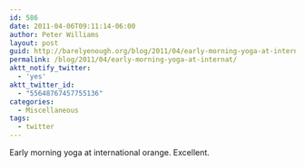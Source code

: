 ```yaml
---
id: 586
date: 2011-04-06T09:11:14-06:00
author: Peter Williams
layout: post
guid: http://barelyenough.org/blog/2011/04/early-morning-yoga-at-internat/
permalink: /blog/2011/04/early-morning-yoga-at-internat/
aktt_notify_twitter:
  - 'yes'
aktt_twitter_id:
  - "55648767457755136"
categories:
  - Miscellaneous
tags:
  - twitter
---
```

Early morning yoga at international orange. Excellent.